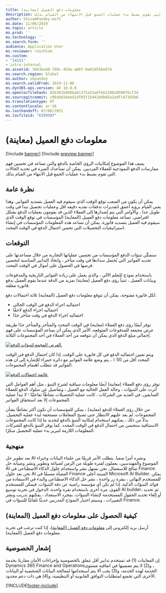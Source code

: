 ```yaml
---
title: معلومات دفع العميل (معاينة)
description: يصف هذا الموضوع إمكانيات الرؤى الخاصة بالدفع والتي تساعد في تحسين فهم ممارسات الدفع النموذجية للعملاء الفرديين. يمكن أن تساعدك الميزة في تحديد الحالات التي تقوم بضبط بدء عمليات الجمع قبل الانتهاء من القيام بذلك.
author: ShivamPandey-msft
ms.date: 11/06/2019
ms.topic: article
ms.prod: ''
ms.technology: ''
ms.search.form: ''
audience: Application User
ms.reviewer: roschlom
ms.custom:
- "14151"
- intro-internal
ms.assetid: 3d43ba40-780c-459a-a66f-9a01d556e674
ms.search.region: Global
ms.author: shpandey
ms.search.validFrom: 2019-11-06
ms.dyn365.ops.version: AX 10.0.8
ms.openlocfilehash: 82b301b4b8ba61375a53a8fe6220628500f6cf3d
ms.sourcegitcommit: c08a9d19eed1df03f32442ddb65a2adf1473d3b6
ms.translationtype: HT
ms.contentlocale: ar-SA
ms.lasthandoff: 07/06/2021
ms.locfileid: "6359307"
---
```

# <a name="customer-payment-insights-preview"></a>معلومات دفع العميل (معاينة)

[!include [banner](../includes/banner.md)]
[!include [preview banner](../includes/preview-banner.md)]

يصف هذا الموضوع إمكانيات الرؤى الخاصة بالدفع والتي تساعد في تحسين فهم ممارسات الدفع النموذجية للعملاء الفرديين. يمكن أن تساعدك الميزة في تحديد الحالات التي تقوم بضبط بدء عمليات الجمع قبل الانتهاء من القيام بذلك. 

## <a name="overview"></a>نظرة عامة

يمكن أن يكون من الصعب توقع الوقت الذي سيقوم فيه العميل بتسديد الفواتير. وهذا يعني القيام برؤية أعمق لتقديرات تدفقات نقديه دقيقه اقل وعمليات تحصيل تبدا في وقت طويل جدا ، والأوامر التي يتم إصدارها إلى العملاء الذين قد يقومون بعمليات الدفع بشكل افتراضي. تساعد معلومات دفع العميل (المعاينة) المؤسسات في توقع الوقت الذي سيقوم فيه العميل بتسديد فاتورة. يمكن أن تساعد هذه المعلومات المؤسسات في إنشاء استراتيجيات التحصيلات التي تحسن احتمال الدفع في الوقت المحدد. 

## <a name="predictions"></a>التوقعات

ستمكّن تنبؤات الدفع المؤسسات من تحسين عملياتها التجارية من خلال مساعدتها على تحديد الفواتير التي يُحتمل سدادها في وقت متأخر ، واتخاذ التدابير المناسبة لتحسين فرصها في الحصول على أموال في الوقت المحدد.

باستخدام نموذج للتعلم الآلي ، والذي يعمل على زيادة الفواتير التاريخية والمدفوعات وبيانات العميل ، تتنبأ رؤى دفع العميل (معاينة) بمزيد من الدقة عندما يقوم العميل بدفع فاتورة معلقة.

لكل فاتورة مفتوحة، يمكن أن تتوقع معلومات دفع العميل (المعاينة) ثلاثة احتمالات دفع:

-   احتماليه اجراء الدفع في الوقت الحالي 
-   احتماليه اجراء الدفع لاحقًا
-   احتماليه اجراء الدفع في وقت متأخر جدًا

توفر أيضًا رؤى دفع العملاء (معاينة) في الوقت المحدد والمتأخر والمتأخر جدًا طريقة عرض مجمعة للمدفوعات المتوقعة، الأمر الذي يمكن أن يساعد المؤسسات على فهم إجمالي مبلغ الدفع الذي يمكن أن تتوقعه من أحد العملاء في أحد المجموعات الثلاثة.

[![العرض المجمع لتنبؤات الدفع.](./media/graphic-payment-reports.png)](./media/graphic-payment-reports.png)

ويتم تعيين احتماليه الدفع في كل فاتورة علي الوقت. إذا كان احتمال الدفع في الوقت المحدد أقل من 50 ٪ ، يتم وضع علامة الفواتير مع دائرة حمراء للإشارة إلى أن هذه الفواتير قد تتطلب اهتمام المجموعات. 

[![قائمة احتمالات الدفع.](./media/customer-pymnt-probability-list.png)](./media/customer-pymnt-probability-list.png)

توفر رؤى دفع العملاء (معاينة) أيضًا معلومات سياقية لشرح التنبؤ ، مثل أهم العوامل التي أثرت على التنبؤات ، وحالة العمل الحالية مع العميل ، وتفاصيل عن سلوك الدفع للعملاء السابقين. في العديد من الشركات ، كانت عملية التحصيلات نشاطًا تفاعليًا ؛ لا تبدأ عملية المجموعات إلا بعد استحقاق الفواتير. 

من خلال رؤى العملاء للدفع (معاينة) ، يمكن للمؤسسات أن تكون أكثر نشاطًا بشأن المجموعات. لم يعد عليهم الانتظار حتى تصبح المعاملات مستحقة لبدء عملية التحصيل. بدلاً من ذلك ، يمكنهم استخدام إمكانية التنبؤ بالدفع لتحديد ما إذا كانت المجموعات الاستباقية ستحسن من احتمال الدفع في الوقت المحدد. كما يوفر التنبؤ بالدفع للشركات المعلومات اللازمة لتبرير بدء عملية التحصيل مبكرًا.

## <a name="methodology"></a>منهجية

يعد تطوير حل AI ونشره أمرا صعبا. يتطلب الأمر فريقًا من علماء البيانات وخبراء الموضوع والمهندسين، يعملون لفترة طويلة من الزمن لصياغة وتطوير ونشر وصيانة حل AI صالح للاستعمال. نحن نسهل نشر واستخدام حلول الذكاء الاصطناعي في Finance. نحن نعد حلول AI المعبأة مسبقًا في Finance المبنية أعلى Microsoft AI Builder. يمكن للمستخدم النهائي ، بنقرة زر واحدة ، نشر حل الذكاء الاصطناعي والبدء في الاستفادة من فوائد التنبؤات الذكية. إذا لم تكن أي مؤسسة راضية عن دقة التنبؤات، فيمكن للمستخدم القوي، مرة أخرى باستخدام نقرة واحدة، الدخول في تجربة توسيع AI builder، ثم تحديد أو إلغاء تحديد الحقول المستخدمة لإنشاء التنبؤات. بمجرد الاستعداد ، يمكنهم تدريب ونشر التغييرات ، وسيتم اختيار النموذج المدربين حديثًا تلقائيًا للتنبؤات في Finance.

## <a name="how-to-get-customer-payment-insights-preview"></a>كيفية الحصول على معلومات دفع العميل (المعاينة)

أرسل بريد إلكتروني إلى [معلومات دفع العميل (المعاينة)](mailto:fiap@microsoft.com)، إذا كنت ترغب في تجربة معلومات دفع العميل (المعاينة).

## <a name="privacy-notice"></a>إشعار الخصوصية

إن المعاينات (1) قد تستخدم تدابير أقل تتعلق بالخصوصية وإجراءات الأمان مقارنةً بخدمة Dynamics 365 Finance and Operations‏، و(2) لا يتم تضمينها في اتفاقية مستوى الخدمة لهذه الخدمة، و(3) يجب ألا يتم استخدامها لمعالجة البيانات الشخصية أو البيانات الأخرى التي تخضع لمتطلبات التوافق القانونية أو التنظيمية، و(4) هي ذات دعم محدود.




[!INCLUDE[footer-include](../../includes/footer-banner.md)]